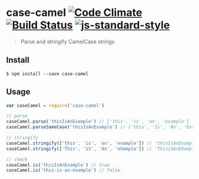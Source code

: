 case-camel [![Code Climate](https://codeclimate.com/github/ileri/case-camel/badges/gpa.svg)](https://codeclimate.com/github/ileri/case-camel) [![Build Status](https://travis-ci.org/ileri/case-camel.svg?branch=master)](https://travis-ci.org/ileri/case-camel) [![js-standard-style](https://img.shields.io/badge/code%20style-standard-brightgreen.svg?style=flat)](https://github.com/feross/standard)
==============
> Parse and stringify CamelCase strings

Install
--------------
```
$ npm install --save case-camel
```

Usage
--------------
```js
var caseCamel = require('case-camel')

// parse
caseCamel.parse('thisIsAnExample') // ['this', 'is', 'an', 'example']
caseCamel.parseSameCase('thisIsAnExample') // ['this', 'Is', 'An', 'Example']

// stringify
caseCamel.stringify(['this', 'is', 'an', 'example']) // 'thisIsAnExample'
caseCamel.stringify(['This', 'iS', 'An', 'eXample']) // 'ThisiSAnEXample'

// check
caseCamel.is('thisIsAnExample') // true
caseCamel.is('this-is-an-example') // false
```
